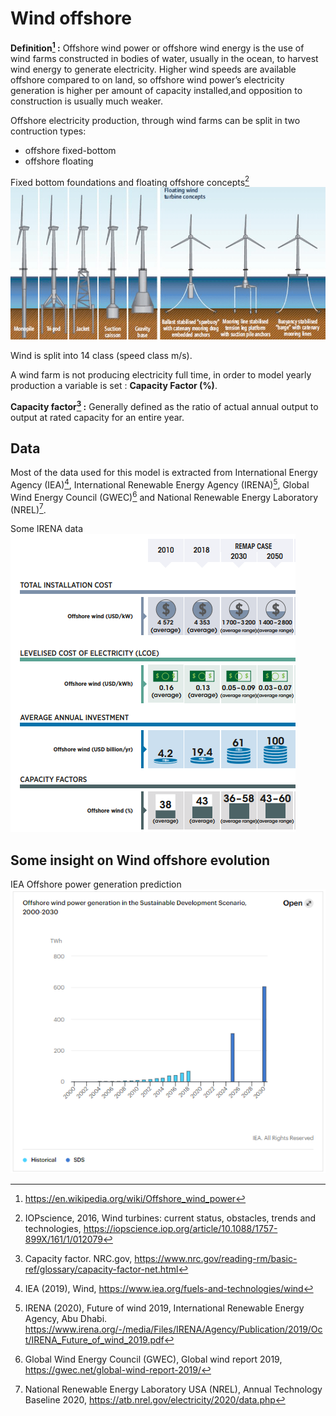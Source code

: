 # Wind offshore

**Definition[^1] :**
Offshore wind power or offshore wind energy is the use of wind farms constructed in bodies of water, usually in the ocean, to harvest wind energy to generate electricity. Higher wind speeds are available offshore compared to on land, so offshore wind power’s electricity generation is higher per amount of capacity installed,and opposition to construction is usually much weaker.

Offshore electricity production, through wind farms can be split in two contruction types:
- offshore fixed-bottom
- offshore floating

Fixed bottom foundations and floating offshore concepts[^2]
![](Fixed-bottom-foundations-and-floating-offshore-concepts-9.png) 
  
Wind is split into 14 class (speed class m/s).

A wind farm is not producing electricity full time, in order to model yearly production a variable is set : **Capacity Factor (%)**.

**Capacity factor[^3] :** Generally defined as the ratio of actual annual output to output at rated capacity for an entire year.  

## Data     
Most of the data used for this model is extracted from International Energy Agency (IEA)[^4], 
International Renewable Energy Agency (IRENA)[^5], Global Wind Energy Council (GWEC)[^6] and National Renewable Energy Laboratory (NREL)[^7]. 

Some IRENA data
![](irena-offshore.png) 
## Some insight on Wind offshore evolution
IEA Offshore power generation prediction
![](IEA-offshore-prediction.PNG) 

[^1]: https://en.wikipedia.org/wiki/Offshore_wind_power
[^2]: IOPscience, 2016,  Wind turbines: current status, obstacles, trends and technologies, https://iopscience.iop.org/article/10.1088/1757-899X/161/1/012079
[^3]: Capacity factor. NRC.gov, https://www.nrc.gov/reading-rm/basic-ref/glossary/capacity-factor-net.html
[^4]: IEA (2019), Wind, https://www.iea.org/fuels-and-technologies/wind
[^5]: IRENA (2020), Future of wind 2019, International Renewable Energy Agency, Abu Dhabi. https://www.irena.org/-/media/Files/IRENA/Agency/Publication/2019/Oct/IRENA_Future_of_wind_2019.pdf
[^6]: Global Wind Energy Council (GWEC), Global wind report 2019, https://gwec.net/global-wind-report-2019/
[^7]: National Renewable Energy Laboratory USA (NREL), Annual Technology Baseline 2020, https://atb.nrel.gov/electricity/2020/data.php